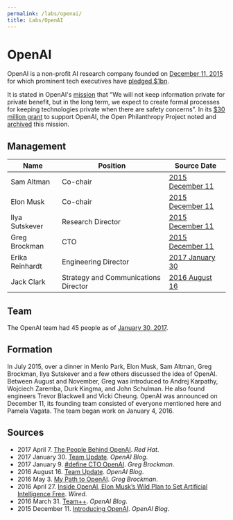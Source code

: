 ```yaml
---
permalink: /labs/openai/
title: Labs/OpenAI
---
```


# OpenAI

OpenAI is a non-profit AI research company founded on [December 11, 2015](https://blog.openai.com/introducing-openai/) for which prominent tech executives have [pledged $1bn](http://www.bbc.com/news/technology-35082344).

It is stated in OpenAI's [mission](https://openai.com/about/#mission) that "We will not keep information private for private benefit, but in the long term, we expect to create formal processes for keeping technologies private when there are safety concerns". In its [$30 million grant](http://www.openphilanthropy.org/focus/global-catastrophic-risks/potential-risks-advanced-artificial-intelligence/openai-general-support) to support OpenAI, the Open Philanthropy Project noted and [archived](http://files.openphilanthropy.org/files/Grants/OpenAI/OpenAI_Mission.pdf) this mission.

## Management

| Name            | Position                             | Source Date                                                     |
| --------------- | ------------------------------------ | --------------------------------------------------------------- |
| Sam Altman      | Co-chair                             | [2015 December 11](https://blog.openai.com/introducing-openai/) |
| Elon Musk       | Co-chair                             | [2015 December 11](https://blog.openai.com/introducing-openai/) |
| Ilya Sutskever  | Research Director                    | [2015 December 11](https://blog.openai.com/introducing-openai/) |
| Greg Brockman   | CTO                                  | [2015 December 11](https://blog.openai.com/introducing-openai/) |
| Erika Reinhardt | Engineering Director                 | [2017 January 30](https://blog.openai.com/team-update-january/) |
| Jack Clark      | Strategy and Communications Director | [2016 August 16](https://blog.openai.com/team-update-august/)   |

## Team

The OpenAI team had 45 people as of [January 30, 2017](https://blog.openai.com/team-update-january/).

## Formation

In July 2015, over a dinner in Menlo Park, Elon Musk, Sam Altman, Greg Brockman, Ilya Sutskever and a few others discussed the idea of OpenAI. Between August and November, Greg was introduced to Andrej Karpathy, Wojciech Zaremba, Durk Kingma, and John Schulman. He also found engineers Trevor Blackwell and Vicki Cheung. OpenAI was announced on December 11, its founding team consisted of everyone mentioned here and Pamela Vagata. The team began work on January 4, 2016.

## Sources

* 2017 April 7. [The People Behind OpenAI](https://www.redhat.com/en/open-source-stories/ai-revolutionaries/people-behind-openai). *Red Hat*.
* 2017 January 30. [Team Update](https://blog.openai.com/team-update-january/). *OpenAI Blog*.
* 2017 January 9. [#define CTO OpenAI](https://blog.gregbrockman.com/define-cto-openai). *Greg Brockman*.
* 2016 August 16. [Team Update](https://blog.openai.com/team-update-august/). *OpenAI Blog*.
* 2016 May 3. [My Path to OpenAI](https://blog.gregbrockman.com/my-path-to-openai). *Greg Brockman*.
* 2016 April 27. [Inside OpenAI, Elon Musk’s Wild Plan to Set Artificial Intelligence Free](https://www.wired.com/2016/04/openai-elon-musk-sam-altman-plan-to-set-artificial-intelligence-free/). *Wired*.
* 2016 March 31. [Team++](https://blog.openai.com/team-plus-plus/). *OpenAI Blog*.
* 2015 December 11. [Introducing OpenAI](https://blog.openai.com/introducing-openai/). *OpenAI Blog*.
